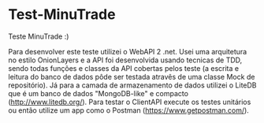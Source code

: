 # Test-MinuTrade
Teste MinuTrade :)

Para desenvolver este teste utilizei o WebAPI 2 .net. Usei uma arquitetura no estilo OnionLayers e a API foi desenvolvida usando tecnicas de TDD, sendo todas funções e classes da API cobertas pelos teste (a escrita e leitura do banco de dados pôde ser testada atravês de uma classe Mock de repositório). Já para a camada de armazenamento de dados utilizei o LiteDB que é um banco de dados "MongoDB-like" e compacto (http://www.litedb.org/).  Para testar o ClientAPI execute os testes unitários ou então utilize um app como o Postman (https://www.getpostman.com/).
